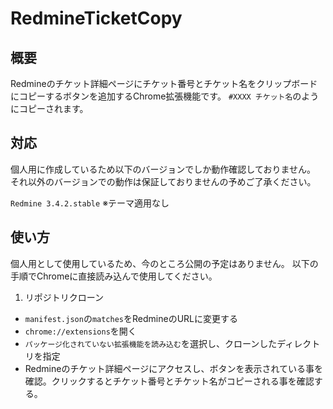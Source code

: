 # RedmineTicketCopy

## 概要

Redmineのチケット詳細ページにチケット番号とチケット名をクリップボードにコピーするボタンを追加するChrome拡張機能です。
`#XXXX チケット名`のようにコピーされます。

## 対応

個人用に作成しているため以下のバージョンでしか動作確認しておりません。
それ以外のバージョンでの動作は保証しておりませんの予めご了承ください。

`Redmine 3.4.2.stable` ※テーマ適用なし

## 使い方

個人用として使用しているため、今のところ公開の予定はありません。
以下の手順でChromeに直接読み込んで使用してください。

1. リポジトリクローン
+ `manifest.json`の`matches`をRedmineのURLに変更する
+ `chrome://extensions`を開く
+ `パッケージ化されていない拡張機能を読み込む`を選択し、クローンしたディレクトリを指定
+ Redmineのチケット詳細ページにアクセスし、ボタンを表示されている事を確認。クリックするとチケット番号とチケット名がコピーされる事を確認する。
